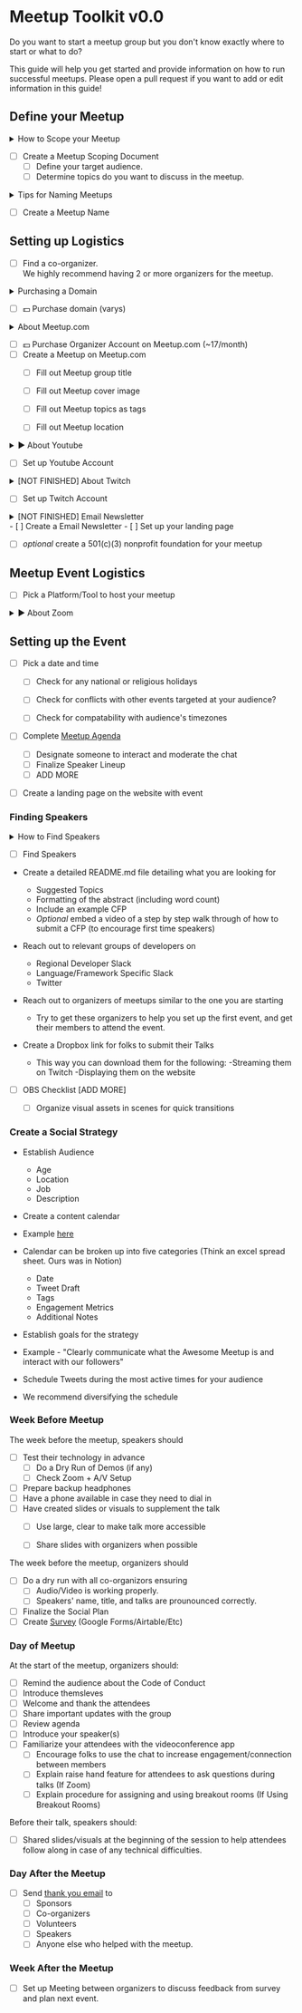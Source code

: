 # Meetup Toolkit v0.0

Do you want to start a meetup group but you don't know exactly where to start or what to do?

This guide will help you get started and provide information on how to run successful meetups. Please open a pull request if you want to add or edit information in this guide!

## Define your Meetup

<details>
  <summary>How to Scope your Meetup</summary>
  There are meetups that are very specific, focused around a particular framework or technology, such as Javascript and React, while there are more        general meetups that cater towards aspiring startup founders or Tech in General. Create a document that will shape the direction of the meetup moving forward. 
</details>

- [ ] Create a Meetup Scoping Document
  - [ ] Define your target audience.
  - [ ] Determine topics do you want to discuss in the meetup.

<details>
  <summary>Tips for Naming Meetups</summary>
  
  - Meetup Group titles are important, but not as important as the meetup titles themselves.
  - Short Meetup Group titles are encouraged
  - Avoid using overly generic Meetup titles

  - It's important that: 
    - [ ] Domain is Availiable (either .com or another ending)
    - [ ] Twitter Handle is Availiable
    - [ ] Instagram Handle is Availiable
    - [ ] Dev.to Handle is Availiable
    - [ ] Twitch Handle is Availiable
    - [ ] Github Handle is Availiable
  
</details>

- [ ] Create a Meetup Name

## Setting up Logistics
- [ ] Find a co-organizer. <br> We highly recommend having 2 or more organizers for the meetup. 

<details>
  <summary>Purchasing a Domain</summary>
  
  - Make sure your domain registrar is reliable. We recommend
    - Google Domains
    - Godaddy 
    - Hover
    - NameCheap
    - Etc
  - If the domain you wish to buy is taken, try 
    - Going for another domain extension. In case .com is unavailable, you may opt for others such as .xyz, .net, .org, and many more.
    
</details>

- [ ] 💵 Purchase domain (varys)

<details>
  <summary> About Meetup.com</summary>
  
  - Meetup.com is the wildly adopted platform for managing & scheduling meetups.
  - The platform can suggest your meetup on your behalf to site patrons in your general location. 
  - Organizing on Meetup.com can quickly increase the membership of your organization. 
  
</details>

- [ ] 💵 Purchase Organizer Account on Meetup.com (~17/month)
- [ ] Create a Meetup on Meetup.com
  - [ ] Fill out Meetup group title
  - [ ] Fill out Meetup cover image
  - [ ] Fill out Meetup topics as tags
  - [ ] Fill out Meetup location  
  

<details>
  <summary> ▶️ About Youtube</summary>
  
  Recording your meetups and making them available to watch afterwards is going to
   
   - Enable the audience that weren't able to participate to watch the talks on-demand
   - Spread awareness and branding for your meetup through a dedicated YouTube channel
   - Allow Speakers to review and iterate upon their talks 
   - Serve as reference for speakers for other meetups/conferences
   
</details>

- [ ] Set up Youtube Account

<details>
  <summary> [NOT FINISHED] About Twitch</summary>
  
  Recording your meetups and making them available to watch afterwards is going to
   
   
</details>

- [ ] Set up Twitch Account

<details>
  <summary> [NOT FINISHED] Email Newsletter</summary>
  
  Recording your meetups and making them available to watch afterwards is going to
   
   
</details>
- [ ] Create a Email Newsletter
- [ ] Set up your landing page

- [ ] *optional* create a 501(c)(3) nonprofit foundation for your meetup
  
## Meetup Event Logistics
- [ ] Pick a Platform/Tool to host your meetup

<details>
  <summary> ▶️ About Zoom</summary>
  
  Recording your meetups and making them available to watch afterwards is going to
   
   - Enable the audience that weren't able to participate to watch the talks on-demand
   - Spread awareness and branding for your meetup through a dedicated YouTube channel
   - Allow Speakers to review and iterate upon their talks 
   - Serve as reference for speakers for other meetups/conferences
   
</details>

## Setting up the Event
- [ ] Pick a date and time
  - [ ] Check for any national or religious holidays
  - [ ] Check for conflicts with other events targeted at your audience?
  - [ ] Check for compatability with audience's timezones


- [ ] Complete [Meetup Agenda](docs/agenda.md)
  - [ ] Designate someone to interact and moderate the chat
  - [ ] Finalize Speaker Lineup
  - [ ] ADD MORE

- [ ] Create a landing page on the website with event


### Finding Speakers
<details>
  <summary> How to Find Speakers </summary>
  
Speakers is quite possibly the hardest part as they are hard to come up by and they are the heart and soul of your meetup. When you start out fresh with organizing a meetup scene it is crucial to build a roadmap with a schedule for the next 4-6 meetups and secure your speakers ahead of time.

Leverage the people in your organization to produce a speakers line-up, as well as empowering them with public speaking, networking and their developer brand. However, consider meetups that are not made up solely of your own internal speakers and instead strive for meetups that include an internal speaker from your organization with speakers from outside communities or other meetup groups.

</details>

- [ ] Find Speakers


- Create a detailed README.md file detailing what you are looking for 
  - Suggested Topics
  - Formatting of the abstract (including word count)
  - Include an example CFP 
  - *Optional* embed a video of a step by step walk through of how to submit a CFP (to encourage first time speakers)
- Reach out to relevant groups of developers on 
  - Regional Developer Slack 
  - Language/Framework Specific Slack
  - Twitter
- Reach out to organizers of meetups similar to the one you are starting
  - Try to get these organizers to help you set up the first event, and get their members to attend the event. 
  
  
- Create a Dropbox link for folks to submit their Talks
  - This way you can download them for the following:
    -Streaming them on Twitch
    -Displaying them on the website





- [ ] OBS Checklist [ADD MORE]
  - [ ] Organize visual assets in scenes for quick transitions
 

### Create a Social Strategy
- Establish Audience
  - Age
  - Location
  - Job
  - Description 
- Create a content calendar 
 - Example [here](https://blog.hootsuite.com/how-to-create-a-social-media-content-calendar/)
- Calendar can be broken up into five categories (Think an excel spread sheet. Ours was in Notion)
  - Date
  - Tweet Draft
  - Tags 
  - Engagement Metrics
  - Additional Notes
 
 - Establish goals for the strategy 
  - Example - "Clearly communicate what the Awesome Meetup is and interact with our followers"
 - Schedule Tweets during the most active times for your audience
  - We recommend diversifying the schedule 
  
### Week Before Meetup

The week before the meetup, speakers should
- [ ] Test their technology in advance
  - [ ] Do a Dry Run of Demos (if any)
  - [ ] Check Zoom + A/V Setup
- [ ] Prepare backup headphones
- [ ] Have a phone available in case they need to dial in
- [ ] Have created slides or visuals to supplement the talk
  - [ ] Use large, clear to make talk more accessible
  - [ ] Share slides with organizers when possible 


The week before the meetup, organizers should
- [ ] Do a dry run with all co-organizors ensuring
  - [ ] Audio/Video is working properly.
  - [ ] Speakers' name, title, and talks are prounounced correctly.
- [ ] Finalize the Social Plan
- [ ] Create [Survey](docs/survey.md) (Google Forms/Airtable/Etc)

### Day of Meetup

At the start of the meetup, organizers should:
- [ ] Remind the audience about the Code of Conduct
- [ ] Introduce themsleves
- [ ] Welcome and thank the attendees
- [ ] Share important updates with the group
- [ ] Review agenda
- [ ] Introduce your speaker(s)
- [ ] Familiarize your attendees with the videoconference app
  - [ ] Encourage folks to use the chat to increase engagement/connection between members
  - [ ] Explain raise hand feature for attendees to ask questions during talks (If Zoom) 
  - [ ] Explain procedure for assigning and using breakout rooms (If Using Breakout Rooms)
  
Before their talk, speakers should:
- [ ] Shared slides/visuals at the beginning of the session to help attendees follow along in case of any technical difficulties.
 
 ### Day After the Meetup
 
 - [ ] Send [thank you email](emails/thankyou.md) to
    - [ ] Sponsors
    - [ ] Co-organizers
    - [ ] Volunteers
    - [ ] Speakers
    - [ ] Anyone else who helped with the meetup.
    
### Week After the Meetup
 
 - [ ] Set up Meeting between organizers to discuss feedback from survey and plan next event.
